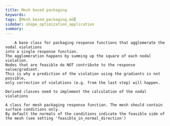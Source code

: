 ```yaml
---
title: Mesh based packaging
keywords: 
tags: [Mesh_based_packaging.md]
sidebar: shape_optimization_application
summary: 
---
```

        A base class for packaging response functions that agglomerate the nodal violations
    into a single response function.
    The agglomeration happens by summing up the square of each nodal violation.
    Nodes that are feasible do NOT contribute to the response value/gradient.
    This is why a prediction of the violation using the gradients is not possible,
    only correction of violations (e.g. from the last step) will happen.

    Derived classes need to implement the calculation of the nodal violations

    A class for mesh packaging response function. The mesh should contain surface conditions only.
    By default the normals of the conditions indicate the feasible side of the mesh (see setting 'feasible_in_normal_direction')